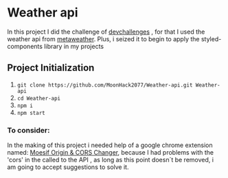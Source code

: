 # Weather api

<p>
    In this project I did the challenge of <a href='https://devchallenges.io/' target="_blank">devchallenges</a> , for that I used the weather api from <a href='https://www.metaweather.com/api/' target="_blank">metaweather</a>. Plus, i seized it to begin to apply the styled-components library in my projects
</p>

## Project Initialization

1. ``` git clone https://github.com/MoonHack2077/Weather-api.git Weather-api ```
2. ``` cd Weather-api ```
3. ``` npm i ```
4. ``` npm start ```


### **To consider:**
In the making of this project i needed help of a google chrome extension named:  <a href='https://chrome.google.com/webstore/search/%20Moesif%20Origin%20%26%20CORS%20Changer?hl=es&gclid=Cj0KCQjw6pOTBhCTARIsAHF23fJ0IJT9qdHF1TdV5yKGxkRWHRGwavdiR6zBK8QNqxGSMhURjhyxjJoaAksZEALw_wcB' target="_blank"> Moesif Origin & CORS Changer</a>, because I had problems with the 'cors' in the called to the API , as long as this point doesn´t  be removed, i am going to accept suggestions to solve it. 